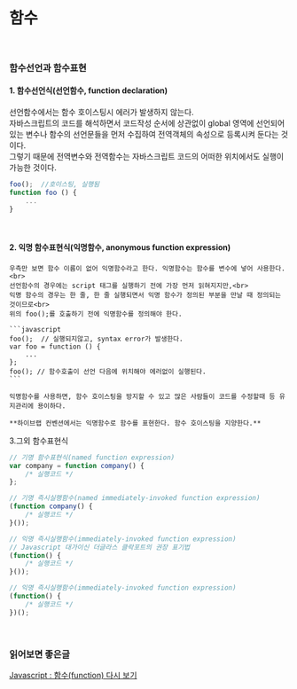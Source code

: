 # 함수
<br>

### 함수선언과 함수표현

#### 1. 함수선언식(선언함수, function declaration)

선언함수에서는 함수 호이스팅시 에러가 발생하지 않는다.<br>
자바스크립트의 코드를 해석하면서 코드작성 순서에 상관없이 global 영역에 선언되어 있는 변수나 함수의 선언문들을 먼저 수집하여 전역객체의 속성으로 등록시켜 둔다는 것이다.<br>
그렇기 때문에 전역변수와 전역함수는 자바스크립트 코드의 어떠한 위치에서도 실행이 가능한 것이다.

```javascript
foo();	//호이스팅, 실행됨
function foo () {
	...
}
```
<br>

#### 2. 익명 함수표현식(익명함수, anonymous function expression)

	우측만 보면 함수 이름이 없어 익명함수라고 한다. 익명함수는 함수를 변수에 넣어 사용한다.<br>
	선언함수의 경우에는 script 태그를 실행하기 전에 가장 먼저 읽혀지지만,<br>
	익명 함수의 경우는 한 줄, 한 줄 실행되면서 익명 함수가 정의된 부분을 만날 때 정의되는 것이므로<br>
	위의 foo();를 호출하기 전에 익명함수를 정의해야 한다.
	
	```javascript
	foo();	// 실행되지않고, syntax error가 발생한다.
	var foo = function () {
		...
	};
	foo(); // 함수호출이 선언 다음에 위치해야 에러없이 실행된다.
	```	

	익명함수를 사용하면, 함수 호이스팅을 방지할 수 있고 많은 사람들이 코드를 수정할때 등 유지관리에 용이하다.
	
	**하이브랩 컨벤션에서는 익명함수로 함수를 표현한다. 함수 호이스팅을 지양한다.**

3.그외 함수표현식
```javascript
// 기명 함수표현식(named function expression) 
var company = function company() {  
    /* 실행코드 */
}; 

// 기명 즉시실행함수(named immediately-invoked function expression)
(function company() {
    /* 실행코드 */
}());

// 익명 즉시실행함수(immediately-invoked function expression)
// Javascript 대가이신 더글라스 클락포트의 권장 표기법
(function() {
    /* 실행코드 */
}());

// 익명 즉시실행함수(immediately-invoked function expression)
(function() {
    /* 실행코드 */
})();
```
<br>

### 읽어보면 좋은글
[Javascript : 함수(function) 다시 보기](http://www.nextree.co.kr/p4150/)
